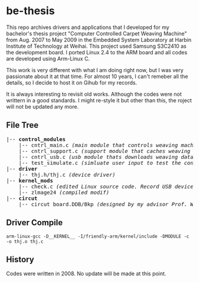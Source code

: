 # be-thesis

This repo archives drivers and applications that I developed for my bachelor's
thesis project "Computer Controlled Carpet Weaving Machine" from Aug. 2007 to 
May 2009 in the Embedded System Laboratory at Harbin Institute of Technology 
at Weihai. This project used Samsung S3C2410 as the development board. I ported
Linux 2.4 to the ARM board and all codes are developed using Arm-Linux C.

This work is very different with what I am doing right now, but I was very 
passionate about it at that time. For almost 10 years, I can't remeber all the 
details, so I decide to host it on Gihub for my records.

It is always interesting to revisit old works. Although the codes were not
writtern in a good standards. I might re-style it but other than this, the
roject will not be updated any more.

## File Tree
<pre>
|-- <b>control_modules</b>
    |-- cntrl_main.c <i>(main module that controls weaving machine operations)</i>  
    |-- cntrl_support.c <i>(support module that caches weaving data)</i>  
    |-- cntrl_usb.c <i>(usb module thats downloads weaving data from USB drive)</i>  
    |-- test_simulate.c <i>(simluate user input to test the control modules)</i>  
|-- <b>driver</b>
    |-- thj.h/thj.c <i>(device driver)</i>  
|-- <b>kernel_mods</b>
    |-- check.c <i>(edited Linux source code. Record USB device id when registered)</i>  
    |-- zlmage24 <i>(compiled modif)</i>  
|-- <b>circut</b>
    |-- circut_board.DDB/Bkp <i>(designed by my advisor Prof. Weigong Lv)</i>  
</pre>
## Driver Compile

```
arm-linux-gcc -D__KERNEL__ -I/friendly-arm/kernel/include -DMODULE -c -o thj.o thj.c
```

## History
Codes were written in 2008. No update will be made at this point.